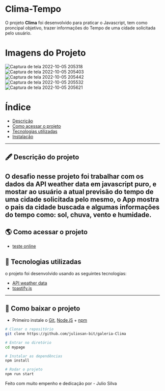 # Clima-Tempo

O projeto **Clima** foi desenvolvido para praticar o Javascript, tem como proncipal objetivo, trazer informações do Tempo de uma cidade solicitada pelo usuário.

# Imagens do Projeto
![Captura de tela 2022-10-05 205318](https://user-images.githubusercontent.com/69260762/194184411-e0495d3e-219a-4491-ad70-bc0ce4ecb09e.png)
![Captura de tela 2022-10-05 205403](https://user-images.githubusercontent.com/69260762/194184414-8ad32767-f61f-4c55-a848-e7943658dd3e.png)
![Captura de tela 2022-10-05 205442](https://user-images.githubusercontent.com/69260762/194184415-03216ee6-4a7b-43f8-bb0e-19826effc7f5.png)
![Captura de tela 2022-10-05 205532](https://user-images.githubusercontent.com/69260762/194184417-f01b0e1a-ee69-4a9a-a34b-6577240aefb0.png)
![Captura de tela 2022-10-05 205621](https://user-images.githubusercontent.com/69260762/194184419-b203fc62-40fb-4255-a423-462902baf1c1.png)



# Índice

- [Descrição](#-descrição-do-projeto)
- [Como acessar o projeto](#-como-acessar-o-projeto)
- [Tecnologias utilizadas](#-tecnologias-utilizadas)
- [Instalação](#-como-baixar-o-projeto)

---

## 🖋 Descrição do projeto

## O desafio nesse projeto foi trabalhar com os dados da API weather data em javascript puro, e mostar ao usuário a atual previsão do tempo de uma cidade solicitada pelo mesmo, o App mostra o pais da cidade buscada e algumas informações do tempo como: sol, chuva, vento e humidade.

## 🌎 Como acessar o projeto

- [teste online](https://julio-zeta.vercel.app/)

## 🚀 Tecnologias utilizadas

o projeto foi desenvolvido usando as seguintes tecnologias:

- [API weather data](https://openweathermap.org/current)
- [toastify.js](https://www.npmjs.com/package/toastify-js)

---

## 💾 Como baixar o projeto

- Primeiro instale o [Git](https://git-scm.com/), [Node.jS](https://nodejs.org/pt-br/download/) + [npm](https://www.npmjs.com/get-npm)

```bash
# Clonar o repositório
git clone https://github.com/juliosan-bit/galeria-Clima

# Entrar no diretório
cd mypage

# Instalar as dependências
npm install

# Rodar o projeto
npm run start
```

Feito com muito empenho e dedicação por - Julio Silva
